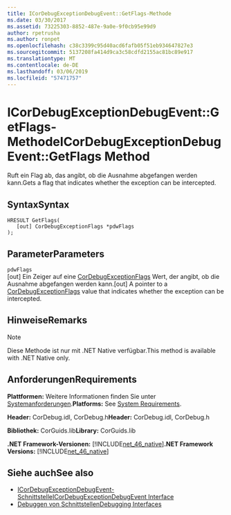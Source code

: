 ```yaml
---
title: ICorDebugExceptionDebugEvent::GetFlags-Methode
ms.date: 03/30/2017
ms.assetid: 73225303-8852-487e-9a0e-9f0cb95e99d9
author: rpetrusha
ms.author: ronpet
ms.openlocfilehash: c38c3399c95d40acd6fafb05f51eb934647827e3
ms.sourcegitcommit: 5137208fa414d9ca3c58cdfd2155ac81bc89e917
ms.translationtype: MT
ms.contentlocale: de-DE
ms.lasthandoff: 03/06/2019
ms.locfileid: "57471757"
---
```

# <a name="icordebugexceptiondebugeventgetflags-method"></a><span data-ttu-id="8f7f9-102">ICorDebugExceptionDebugEvent::GetFlags-Methode</span><span class="sxs-lookup"><span data-stu-id="8f7f9-102">ICorDebugExceptionDebugEvent::GetFlags Method</span></span>
<span data-ttu-id="8f7f9-103">Ruft ein Flag ab, das angibt, ob die Ausnahme abgefangen werden kann.</span><span class="sxs-lookup"><span data-stu-id="8f7f9-103">Gets a flag that indicates whether the exception can be intercepted.</span></span>  
  
## <a name="syntax"></a><span data-ttu-id="8f7f9-104">Syntax</span><span class="sxs-lookup"><span data-stu-id="8f7f9-104">Syntax</span></span>  
  
```  
HRESULT GetFlags(  
   [out] CorDebugExceptionFlags *pdwFlags  
);  
```  
  
## <a name="parameters"></a><span data-ttu-id="8f7f9-105">Parameter</span><span class="sxs-lookup"><span data-stu-id="8f7f9-105">Parameters</span></span>  
 `pdwFlags`  
 <span data-ttu-id="8f7f9-106">[out] Ein Zeiger auf eine [CorDebugExceptionFlags](../../../../docs/framework/unmanaged-api/debugging/cordebugexceptionflags-enumeration.md) Wert, der angibt, ob die Ausnahme abgefangen werden kann.</span><span class="sxs-lookup"><span data-stu-id="8f7f9-106">[out] A pointer to a [CorDebugExceptionFlags](../../../../docs/framework/unmanaged-api/debugging/cordebugexceptionflags-enumeration.md) value that indicates whether the exception can be intercepted.</span></span>  
  
## <a name="remarks"></a><span data-ttu-id="8f7f9-107">Hinweise</span><span class="sxs-lookup"><span data-stu-id="8f7f9-107">Remarks</span></span>  
  
> [!NOTE]
>  <span data-ttu-id="8f7f9-108">Diese Methode ist nur mit .NET Native verfügbar.</span><span class="sxs-lookup"><span data-stu-id="8f7f9-108">This method is available with .NET Native only.</span></span>  
  
## <a name="requirements"></a><span data-ttu-id="8f7f9-109">Anforderungen</span><span class="sxs-lookup"><span data-stu-id="8f7f9-109">Requirements</span></span>  
 <span data-ttu-id="8f7f9-110">**Plattformen:** Weitere Informationen finden Sie unter [Systemanforderungen](../../../../docs/framework/get-started/system-requirements.md).</span><span class="sxs-lookup"><span data-stu-id="8f7f9-110">**Platforms:** See [System Requirements](../../../../docs/framework/get-started/system-requirements.md).</span></span>  
  
 <span data-ttu-id="8f7f9-111">**Header:** CorDebug.idl, CorDebug.h</span><span class="sxs-lookup"><span data-stu-id="8f7f9-111">**Header:** CorDebug.idl, CorDebug.h</span></span>  
  
 <span data-ttu-id="8f7f9-112">**Bibliothek:** CorGuids.lib</span><span class="sxs-lookup"><span data-stu-id="8f7f9-112">**Library:** CorGuids.lib</span></span>  
  
 <span data-ttu-id="8f7f9-113">**.NET Framework-Versionen:** [!INCLUDE[net_46_native](../../../../includes/net-46-native-md.md)]</span><span class="sxs-lookup"><span data-stu-id="8f7f9-113">**.NET Framework Versions:** [!INCLUDE[net_46_native](../../../../includes/net-46-native-md.md)]</span></span>  
  
## <a name="see-also"></a><span data-ttu-id="8f7f9-114">Siehe auch</span><span class="sxs-lookup"><span data-stu-id="8f7f9-114">See also</span></span>
- [<span data-ttu-id="8f7f9-115">ICorDebugExceptionDebugEvent-Schnittstelle</span><span class="sxs-lookup"><span data-stu-id="8f7f9-115">ICorDebugExceptionDebugEvent Interface</span></span>](../../../../docs/framework/unmanaged-api/debugging/icordebugexceptiondebugevent-interface.md)
- [<span data-ttu-id="8f7f9-116">Debuggen von Schnittstellen</span><span class="sxs-lookup"><span data-stu-id="8f7f9-116">Debugging Interfaces</span></span>](../../../../docs/framework/unmanaged-api/debugging/debugging-interfaces.md)
